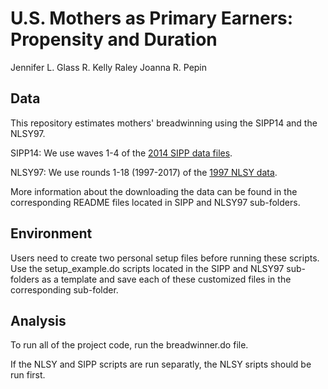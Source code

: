 
U.S. Mothers as Primary Earners: Propensity and Duration
================================================================================

Jennifer L. Glass
R. Kelly Raley
Joanna R. Pepin

Data
--------------------------------------------------------------------------------
This repository estimates mothers' breadwinning using the SIPP14 and the NLSY97.

SIPP14: We use waves 1-4 of the [2014 SIPP data files](https://www.census.gov/programs-surveys/sipp/data/datasets.html).

NLSY97: We use rounds 1-18 (1997-2017) of the [1997 NLSY data](https://www.nlsinfo.org/investigator/pages/search.jsp?s=NLSY97).

More information about the downloading the data can be found in the corresponding README files
located in SIPP and NLSY97 sub-folders.

Environment
--------------------------------------------------------------------------------
Users need to create two personal setup files before running these scripts.
Use the setup_example.do scripts located in the SIPP and NLSY97 sub-folders as a template and save each of these customized files in the corresponding sub-folder.

Analysis
--------------------------------------------------------------------------------
To run all of the project code, run the breadwinner.do file.

If the NLSY and SIPP scripts are run separatly, the NLSY sripts should be run first.